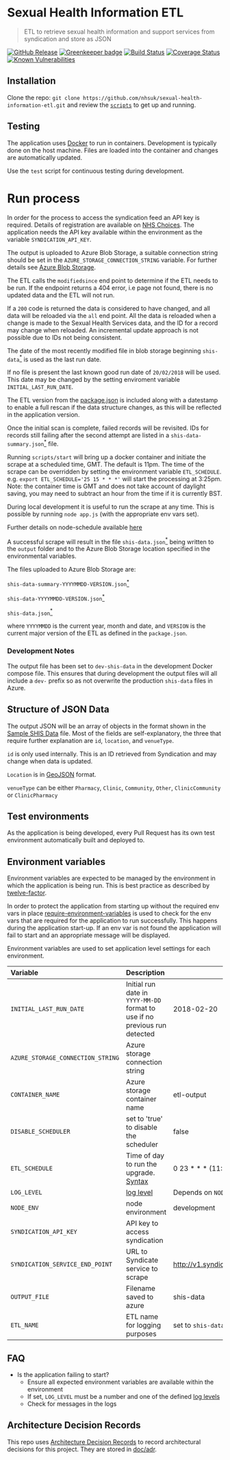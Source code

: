 # Sexual Health Information ETL
> ETL to retrieve sexual health information and support services from syndication and store as JSON

[![GitHub Release](https://img.shields.io/github/release/nhsuk/sexual-health-information-etl.svg)](https://github.com/nhsuk/sexual-health-information-etl/releases/latest/)
[![Greenkeeper badge](https://badges.greenkeeper.io/nhsuk/sexual-health-information-etl.svg)](https://greenkeeper.io/)
[![Build Status](https://travis-ci.org/nhsuk/sexual-health-information-etl.svg?branch=master)](https://travis-ci.org/nhsuk/sexual-health-information-etl)
[![Coverage Status](https://coveralls.io/repos/github/nhsuk/sexual-health-information-etl/badge.svg?branch=master)](https://coveralls.io/github/nhsuk/sexual-health-information-etl?branch=master)
[![Known Vulnerabilities](https://snyk.io/test/github/nhsuk/sexual-health-information-etl/badge.svg)](https://snyk.io/test/github/nhsuk/sexual-health-information-etl)

## Installation

Clone the repo: `git clone https://github.com/nhsuk/sexual-health-information-etl.git`
and review the [`scripts`](scripts) to get up and running.

## Testing

The application uses [Docker](https://www.docker.com/) to run in containers.
Development is typically done on the host machine. Files are loaded into the
container and changes are automatically updated.

Use the `test` script for continuous testing during development.

# Run process

In order for the process to access the syndication feed an API key is required.
Details of registration are available on
[NHS Choices](http://www.nhs.uk/aboutNHSChoices/professionals/syndication/Pages/Webservices.aspx).
The application needs the API key available within the environment as the variable `SYNDICATION_API_KEY`.

The output is uploaded to Azure Blob Storage, a suitable connection string should be set in the `AZURE_STORAGE_CONNECTION_STRING` variable.
For further details see [Azure Blob Storage](https://azure.microsoft.com/en-gb/services/storage/blobs/).

The ETL calls the `modifiedsince` end point to determine if the ETL needs to be run.
If the endpoint returns a 404 error, i.e page not found, there is no updated data and the ETL will not run.

If a `200` code is returned the data is considered to have changed, and all data will be reloaded via the `all` end point.
All the data is reloaded when a change is made to the Sexual Health Services data, and the ID for a record may change when reloaded.
An incremental update approach is not possible due to IDs not being consistent.

The date of the most recently modified file in blob storage beginning `shis-data`[<sup>*</sup>](#development-notes) is used as the last run date.

If no file is present the last known good run date of `20/02/2018` will be used.
This date may be changed by the setting enviroment variable `INITIAL_LAST_RUN_DATE`.

The ETL version from the [package.json](package.json) is included along with a datestamp to enable a full rescan if the data
structure changes, as this will be reflected in the application version.

Once the initial scan is complete, failed records will be revisited. IDs for records still failing after the second attempt
are listed in a `shis-data-summary.json`[<sup>*</sup>](#development-notes) file.

Running `scripts/start` will bring up a docker container and initiate the scrape at a scheduled time, GMT. The default is
11pm. The time of the scrape can be overridden by setting the environment variable `ETL_SCHEDULE`.
e.g. `export ETL_SCHEDULE='25 15 * * *'` will start the processing at 3:25pm. 
Note: the container time is GMT and does not take account of daylight saving, you may need to subtract an hour from the time if
it is currently BST.

During local development it is useful to run the scrape at any time. This is possible by running `node app.js` (with the appropriate env vars set).

Further details on node-schedule available
[here](https://www.npmjs.com/package/node-schedule)

A successful scrape will result in the file `shis-data.json`[<sup>*</sup>](#development-notes) being written to the `output` folder and to the Azure Blob Storage
location specified in the environmental variables.

The files uploaded to Azure Blob Storage are:

`shis-data-summary-YYYYMMDD-VERSION.json`[<sup>*</sup>](#development-notes)

`shis-data-YYYYMMDD-VERSION.json`[<sup>*</sup>](#development-notes)

`shis-data.json`[<sup>*</sup>](#development-notes)

where `YYYYMMDD` is the current year, month and date, and `VERSION` is the current major version of the ETL as defined in the `package.json`.

### Development Notes

The output file has been set to `dev-shis-data` in the development Docker compose file.
This ensures that during development the output files will all include a `dev-` prefix so as not overwrite the production `shis-data` files in Azure.

## Structure of JSON Data

The output JSON will be an array of objects in the format shown in the [Sample SHIS Data](sample-shis-data.json) file.
Most of the fields are self-explanatory, the three that require further explanation are `id`, `location`, and `venueType`.

`id` is only used internally. This is an ID retrieved from Syndication and may change when data is updated.

`Location` is in [GeoJSON](http://geojson.org/) format.

`venueType` can be either `Pharmacy`, `Clinic`, `Community`, `Other`, `ClinicCommunity` or `ClinicPharmacy`

## Test environments

As the application is being developed, every Pull Request has its own test
environment automatically built and deployed to.

## Environment variables

Environment variables are expected to be managed by the environment in which
the application is being run. This is best practice as described by
[twelve-factor](https://12factor.net/config).

In order to protect the application from starting up without the required
env vars in place
[require-environment-variables](https://www.npmjs.com/package/require-environment-variables)
is used to check for the env vars that are required for the application to run
successfully.
This happens during the application start-up. If an env var is not found the
application will fail to start and an appropriate message will be displayed.

Environment variables are used to set application level settings for each
environment.


| Variable                           | Description                                                                                                 | Default                                           | Required |
| :--------------------------------- | :---------------------------------------------------------------------------------------------------------- | ------------------------------------------------- | :------- |
| `INITIAL_LAST_RUN_DATE`            | Initial run date in `YYYY-MM-DD` format to use if no previous run detected                                  | 2018-02-20                                        |          |
| `AZURE_STORAGE_CONNECTION_STRING`  | Azure storage connection string                                                                             |                                                   | yes      |
| `CONTAINER_NAME`                   | Azure storage container name                                                                                | etl-output                                        |          |
| `DISABLE_SCHEDULER`                | set to 'true' to disable the scheduler                                                                      | false                 |          |
| `ETL_SCHEDULE`                     | Time of day to run the upgrade. [Syntax](https://www.npmjs.com/package/node-schedule#cron-style-scheduling) | 0 23 * * * (11:00 pm) |          |
| `LOG_LEVEL`                        | [log level](https://github.com/trentm/node-bunyan#levels)                                                   | Depends on `NODE_ENV`                             |          |
| `NODE_ENV`                         | node environment                                                                                            | development                                       |          |
| `SYNDICATION_API_KEY`              | API key to access syndication                                                                               |                                                   | yes      |
| `SYNDICATION_SERVICE_END_POINT`    | URL to Syndicate service to scrape                                                                          | http://v1.syndication.nhschoices.nhs.uk/services/types/sexualhealthinformationandsupport | no      |
| `OUTPUT_FILE`                      | Filename saved to azure                                                                                     | shis-data                                         |          |
| `ETL_NAME`                         | ETL name for logging purposes                                                                               | set to `shis-data-etl` in the docker compose file | yes      |

## FAQ

* Is the application failing to start?
  * Ensure all expected environment variables are available within the environment
  * If set, `LOG_LEVEL` must be a number and one of the defined [log levels](https://github.com/trentm/node-bunyan#levels)
  * Check for messages in the logs

## Architecture Decision Records

This repo uses
[Architecture Decision Records](http://thinkrelevance.com/blog/2011/11/15/documenting-architecture-decisions)
to record architectural decisions for this project.
They are stored in [doc/adr](doc/adr).
